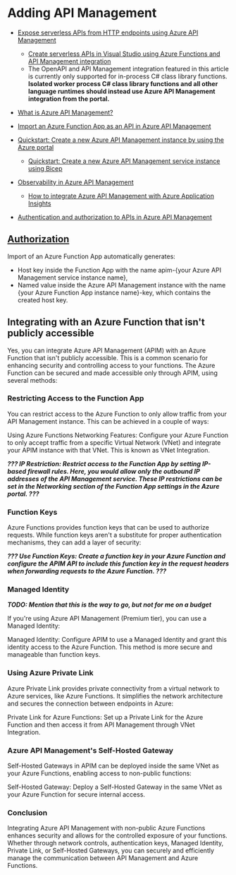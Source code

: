 # Adding API Management

- [Expose serverless APIs from HTTP endpoints using Azure API Management](https://learn.microsoft.com/en-gb/azure/azure-functions/functions-openapi-definition)
  - [Create serverless APIs in Visual Studio using Azure Functions and API Management integration](https://learn.microsoft.com/en-gb/azure/azure-functions/openapi-apim-integrate-visual-studio)
  - The OpenAPI and API Management integration featured in this article is currently only supported for in-process C# class library functions. __Isolated worker process C# class library functions and all other language runtimes should instead use Azure API Management integration from the portal.__

- [What is Azure API Management?](https://learn.microsoft.com/en-us/azure/api-management/api-management-key-concepts)

- [Import an Azure Function App as an API in Azure API Management](https://learn.microsoft.com/en-us/azure/api-management/import-function-app-as-api)

- [Quickstart: Create a new Azure API Management instance by using the Azure portal](https://learn.microsoft.com/en-us/azure/api-management/get-started-create-service-instance)

  - [Quickstart: Create a new Azure API Management service instance using Bicep](https://learn.microsoft.com/en-us/azure/api-management/quickstart-bicep?tabs=CLI)

- [Observability in Azure API Management](https://learn.microsoft.com/en-us/azure/api-management/observability)

  - [How to integrate Azure API Management with Azure Application Insights](https://learn.microsoft.com/en-us/azure/api-management/api-management-howto-app-insights?tabs=rest)

- [Authentication and authorization to APIs in Azure API Management](https://learn.microsoft.com/en-us/azure/api-management/authentication-authorization-overview)

## [Authorization](https://learn.microsoft.com/en-us/azure/api-management/import-function-app-as-api#authorization)

Import of an Azure Function App automatically generates:

- Host key inside the Function App with the name apim-{your Azure API Management service instance name},
- Named value inside the Azure API Management instance with the name {your Azure Function App instance name}-key, which contains the created host key.

## Integrating with an Azure Function that isn't publicly accessible

Yes, you can integrate Azure API Management (APIM) with an Azure Function that isn't publicly accessible. This is a common scenario for enhancing security and controlling access to your functions. The Azure Function can be secured and made accessible only through APIM, using several methods:

### Restricting Access to the Function App

You can restrict access to the Azure Function to only allow traffic from your API Management instance. This can be achieved in a couple of ways:

Using Azure Functions Networking Features: Configure your Azure Function to only accept traffic from a specific Virtual Network (VNet) and integrate your APIM instance with that VNet. This is known as VNet Integration.

**_??? IP Restriction: Restrict access to the Function App by setting IP-based firewall rules. Here, you would allow only the outbound IP addresses of the API Management service. These IP restrictions can be set in the Networking section of the Function App settings in the Azure portal. ???_**

### Function Keys

Azure Functions provides function keys that can be used to authorize requests. While function keys aren't a substitute for proper authentication mechanisms, they can add a layer of security:

**_??? Use Function Keys: Create a function key in your Azure Function and configure the APIM API to include this function key in the request headers when forwarding requests to the Azure Function. ???_**

### Managed Identity

**_TODO: Mention that this is the way to go, but not for me on a budget_**

If you're using Azure API Management (Premium tier), you can use a Managed Identity:

Managed Identity: Configure APIM to use a Managed Identity and grant this identity access to the Azure Function. This method is more secure and manageable than function keys.

### Using Azure Private Link

Azure Private Link provides private connectivity from a virtual network to Azure services, like Azure Functions. It simplifies the network architecture and secures the connection between endpoints in Azure:

Private Link for Azure Functions: Set up a Private Link for the Azure Function and then access it from API Management through VNet Integration.

### Azure API Management's Self-Hosted Gateway

Self-Hosted Gateways in APIM can be deployed inside the same VNet as your Azure Functions, enabling access to non-public functions:

Self-Hosted Gateway: Deploy a Self-Hosted Gateway in the same VNet as your Azure Function for secure internal access.

### Conclusion

Integrating Azure API Management with non-public Azure Functions enhances security and allows for the controlled exposure of your functions. Whether through network controls, authentication keys, Managed Identity, Private Link, or Self-Hosted Gateways, you can securely and efficiently manage the communication between API Management and Azure Functions.
